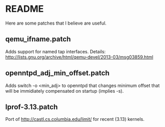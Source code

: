 README
======

Here are some patches that I believe are useful.


qemu_ifname.patch
-----------------

Adds support for named tap interfaces.
Details:
http://lists.gnu.org/archive/html/qemu-devel/2013-03/msg03859.html

openntpd_adj_min_offset.patch
-----------------------------

Adds switch -o <min_adj> to openntpd that changes minimum offset
that will be immidiately compensated on startup (implies -s).


lprof-3.13.patch
----------------

Port of http://castl.cs.columbia.edu/limit/ for recent (3.13) kernels.

